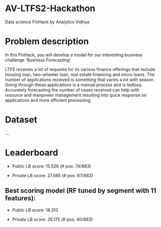 # AV-LTFS2-Hackathon

Data science FinHack by Analytics Vidhya


# Problem description

In this FinHack, you will develop a model for our interesting business challenge ‘Business Forecasting’.

LTFS receives a lot of requests for its various finance offerings that include housing loan, two-wheeler loan, real estate financing and micro loans. The number of applications received is something that varies a lot with season. Going through these applications is a manual process and is tedious. Accurately forecasting the number of cases received can help with resource and manpower management resulting into quick response on applications and more efficient processing.

# Dataset

....




# Leaderboard

- Public LB score: 15.526	  (# pos: 74/883)         

- Private LB score: 27.565  (# pos: 67/883)


## Best scoring model (RF tuned by segment with 11 features):

- Public LB score: 18.313

- Private LB score: 26.175 (# pos: 40/883)

